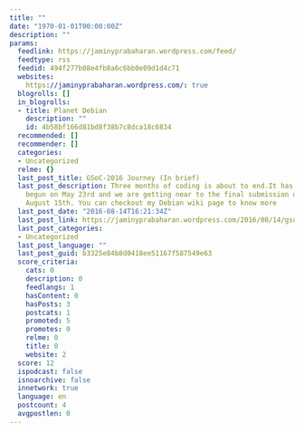 ```yaml
---
title: ""
date: "1970-01-01T00:00:00Z"
description: ""
params:
  feedlink: https://jaminyprabaharan.wordpress.com/feed/
  feedtype: rss
  feedid: 494f277b08e4fb8a6c6bb0e09d1d4c71
  websites:
    https://jaminyprabaharan.wordpress.com/: true
  blogrolls: []
  in_blogrolls:
  - title: Planet Debian
    description: ""
    id: 4b58bf166d81bd8f38b7c8dca18c6834
  recommended: []
  recommender: []
  categories:
  - Uncategorized
  relme: {}
  last_post_title: GSoC-2016 Journey (In brief)
  last_post_description: Three months of coding is about to end.It has officially
    begun on May 23rd and we are getting near to the final submission deadline on
    August 15th. You can checkout my Debian wiki page to know more
  last_post_date: "2016-08-14T16:21:34Z"
  last_post_link: https://jaminyprabaharan.wordpress.com/2016/08/14/gsoc-2016-journey-in-brief/
  last_post_categories:
  - Uncategorized
  last_post_language: ""
  last_post_guid: b3325e84b8d0418ee51167f587549e63
  score_criteria:
    cats: 0
    description: 0
    feedlangs: 1
    hasContent: 0
    hasPosts: 3
    postcats: 1
    promoted: 5
    promotes: 0
    relme: 0
    title: 0
    website: 2
  score: 12
  ispodcast: false
  isnoarchive: false
  innetwork: true
  language: en
  postcount: 4
  avgpostlen: 0
---
```


